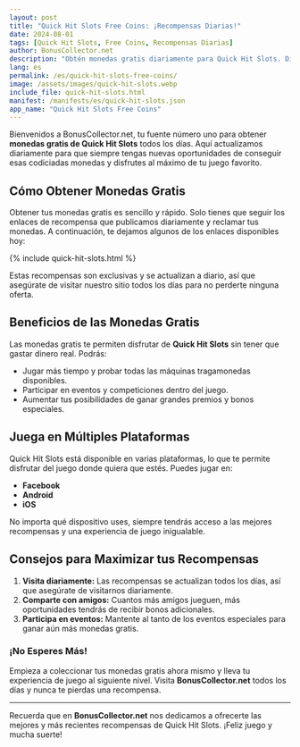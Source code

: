 ```yaml
---
layout: post
title: "Quick Hit Slots Free Coins: ¡Recompensas Diarias!"
date: 2024-08-01
tags: [Quick Hit Slots, Free Coins, Recompensas Diarias]
author: BonusCollector.net
description: "Obtén monedas gratis diariamente para Quick Hit Slots. Disfruta de las mejores recompensas y juega sin límites."
lang: es
permalink: /es/quick-hit-slots-free-coins/
image: /assets/images/quick-hit-slots.webp
include_file: quick-hit-slots.html
manifest: /manifests/es/quick-hit-slots.json
app_name: "Quick Hit Slots Free Coins"
---
```


Bienvenidos a BonusCollector.net, tu fuente número uno para obtener **monedas gratis de Quick Hit Slots** todos los días. Aquí actualizamos diariamente para que siempre tengas nuevas oportunidades de conseguir esas codiciadas monedas y disfrutes al máximo de tu juego favorito.

## Cómo Obtener Monedas Gratis

Obtener tus monedas gratis es sencillo y rápido. Solo tienes que seguir los enlaces de recompensa que publicamos diariamente y reclamar tus monedas. A continuación, te dejamos algunos de los enlaces disponibles hoy:

{% include quick-hit-slots.html %}

Estas recompensas son exclusivas y se actualizan a diario, así que asegúrate de visitar nuestro sitio todos los días para no perderte ninguna oferta.

## Beneficios de las Monedas Gratis

Las monedas gratis te permiten disfrutar de **Quick Hit Slots** sin tener que gastar dinero real. Podrás:

- Jugar más tiempo y probar todas las máquinas tragamonedas disponibles.
- Participar en eventos y competiciones dentro del juego.
- Aumentar tus posibilidades de ganar grandes premios y bonos especiales.

## Juega en Múltiples Plataformas

Quick Hit Slots está disponible en varias plataformas, lo que te permite disfrutar del juego donde quiera que estés. Puedes jugar en:

- **Facebook**
- **Android**
- **iOS**

No importa qué dispositivo uses, siempre tendrás acceso a las mejores recompensas y una experiencia de juego inigualable.

## Consejos para Maximizar tus Recompensas

1. **Visita diariamente:** Las recompensas se actualizan todos los días, así que asegúrate de visitarnos diariamente.
2. **Comparte con amigos:** Cuantos más amigos jueguen, más oportunidades tendrás de recibir bonos adicionales.
3. **Participa en eventos:** Mantente al tanto de los eventos especiales para ganar aún más monedas gratis.

### ¡No Esperes Más!

Empieza a coleccionar tus monedas gratis ahora mismo y lleva tu experiencia de juego al siguiente nivel. Visita **BonusCollector.net** todos los días y nunca te pierdas una recompensa.

---

Recuerda que en **BonusCollector.net** nos dedicamos a ofrecerte las mejores y más recientes recompensas de Quick Hit Slots. ¡Feliz juego y mucha suerte!